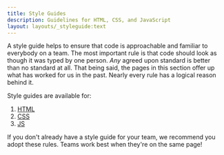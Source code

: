 ```yaml
---
title: Style Guides
description: Guidelines for HTML, CSS, and JavaScript
layout: layouts/_styleguide:text
---
```


A style guide helps to ensure that code is approachable and familiar to everybody on a team. The most important rule is that code should look as though it was typed by one person. *Any* agreed upon standard is better than no standard at all. That being said, the pages in this section offer up what has worked for us in the past. Nearly every rule has a logical reason behind it.

Style guides are available for:

1. [HTML](./html/)
2. [CSS](./css/)
2. [JS](./javascript/)

If you don't already have a style guide for your team, we recommend you adopt these rules. Teams work best when they're on the same page!


